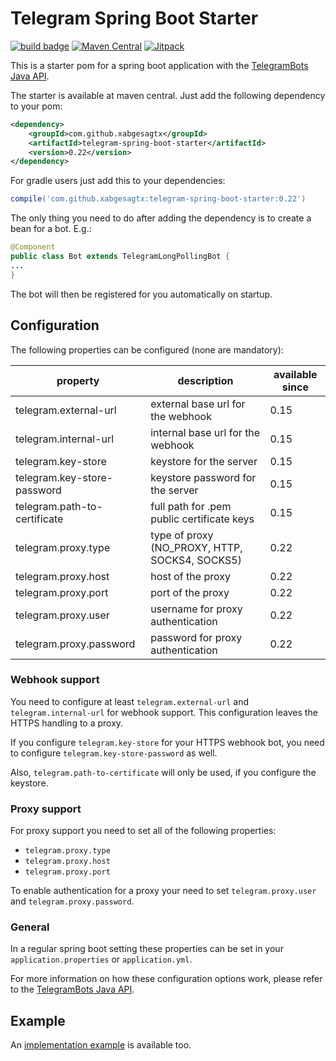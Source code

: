 # Telegram Spring Boot Starter

[![build badge](https://github.com/xabgesagtx/telegram-spring-boot-starter/workflows/build/badge.svg)](https://github.com/xabgesagtx/telegram-spring-boot-starter/actions?query=workflow%3Abuild) [![Maven Central](https://maven-badges.herokuapp.com/maven-central/com.github.xabgesagtx/telegram-spring-boot-starter/badge.svg)](https://mvnrepository.com/artifact/com.github.xabgesagtx/telegram-spring-boot-starter) [![Jitpack](https://jitpack.io/v/xabgesagtx/telegram-spring-boot-starter.svg)](https://jitpack.io/#xabgesagtx/telegram-spring-boot-starter)

This is a starter pom for a spring boot application with the [TelegramBots Java API](https://github.com/rubenlagus/TelegramBots).


The starter is available at maven central. Just add the following dependency to your pom:

```xml
<dependency>
	<groupId>com.github.xabgesagtx</groupId>
	<artifactId>telegram-spring-boot-starter</artifactId>
	<version>0.22</version>
</dependency>
```

For gradle users just add this to your dependencies:
```groovy
compile('com.github.xabgesagtx:telegram-spring-boot-starter:0.22')
```

The only thing you need to do after adding the dependency is to create a bean for a bot. E.g.:

```java
@Component
public class Bot extends TelegramLongPollingBot {
...
} 
```

The bot will then be registered for you automatically on startup.

## Configuration
 
The following properties can be configured (none are mandatory):

| property | description | available since |
| -------- | ----------- | --------------- |
| telegram.external-url | external base url for the webhook | 0.15 |
| telegram.internal-url | internal base url for the webhook | 0.15 |
| telegram.key-store | keystore for the server | 0.15 |
| telegram.key-store-password | keystore password for the server | 0.15 |
| telegram.path-to-certificate | full path for .pem public certificate keys | 0.15 |
| telegram.proxy.type | type of proxy (NO_PROXY, HTTP, SOCKS4, SOCKS5) | 0.22 |
| telegram.proxy.host | host of the proxy | 0.22 |
| telegram.proxy.port | port of the proxy | 0.22 |
| telegram.proxy.user | username for proxy authentication | 0.22 |
| telegram.proxy.password | password for proxy authentication | 0.22 |

### Webhook support

You need to configure at least `telegram.external-url` and `telegram.internal-url` for webhook support. This configuration leaves the HTTPS handling to a proxy.

If you configure `telegram.key-store` for your HTTPS webhook bot, you need to configure `telegram.key-store-password` as well.

Also, `telegram.path-to-certificate` will only be used, if you configure the keystore.

### Proxy support

For proxy support you need to set all of the following properties: 
* `telegram.proxy.type`
* `telegram.proxy.host`
* `telegram.proxy.port`

To enable authentication for a proxy your need to set `telegram.proxy.user` and `telegram.proxy.password`.

### General

In a regular spring boot setting these properties can be set in your `application.properties` or `application.yml`.

For more information on how these configuration options work, please refer to the [TelegramBots Java API](https://github.com/rubenlagus/TelegramBots).

## Example

An [implementation example](https://github.com/xabgesagtx/telegram-spring-boot-starter-example) is available too.
